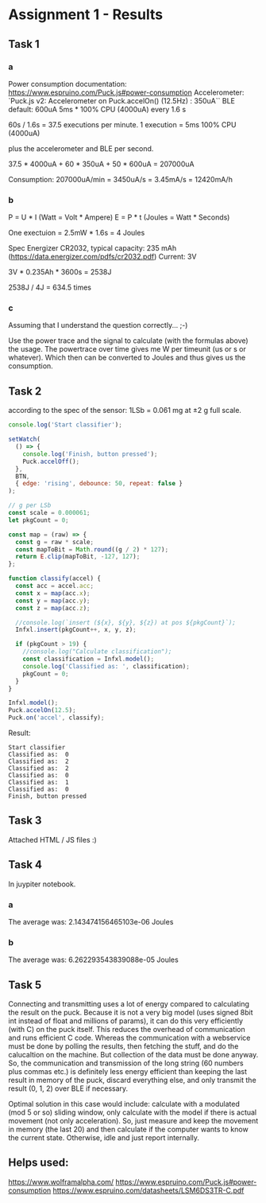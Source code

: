 # Assignment 1 - Results

## Task 1

### a

Power consumption documentation: https://www.espruino.com/Puck.js#power-consumption
Accelerometer: `Puck.js v2: Accelerometer on Puck.accelOn() (12.5Hz) : 350uA``
BLE default: 600uA
5ms \* 100% CPU (4000uA) every 1.6 s

60s / 1.6s = 37.5 executions per minute.
1 execution = 5ms 100% CPU (4000uA)

plus the accelerometer and BLE per second.

37.5 \* 4000uA + 60 \* 350uA + 50 \* 600uA = 207000uA

Consumption: 207000uA/min = 3450uA/s = 3.45mA/s = 12420mA/h

### b

P = U \* I (Watt = Volt \* Ampere)
E = P \* t (Joules = Watt \* Seconds)

One exectuion = 2.5mW \* 1.6s = 4 Joules

Spec Energizer CR2032, typical capacity: 235 mAh (https://data.energizer.com/pdfs/cr2032.pdf)
Current: 3V

3V \* 0.235Ah \* 3600s = 2538J

2538J / 4J = 634.5 times

### c

Assuming that I understand the question correctly... ;-)

Use the power trace and the signal to calculate (with the formulas above) the usage.
The powertrace over time gives me W per timeunit (us or s or whatever). Which then can be converted
to Joules and thus gives us the consumption.

## Task 2

according to the spec of the sensor: 1LSb = 0.061 mg at ±2 g full scale.

```javascript
console.log('Start classifier');

setWatch(
  () => {
    console.log('Finish, button pressed');
    Puck.accelOff();
  },
  BTN,
  { edge: 'rising', debounce: 50, repeat: false }
);

// g per LSb
const scale = 0.000061;
let pkgCount = 0;

const map = (raw) => {
  const g = raw * scale;
  const mapToBit = Math.round((g / 2) * 127);
  return E.clip(mapToBit, -127, 127);
};

function classify(accel) {
  const acc = accel.acc;
  const x = map(acc.x);
  const y = map(acc.y);
  const z = map(acc.z);

  //console.log(`insert (${x}, ${y}, ${z}) at pos ${pkgCount}`);
  Infxl.insert(pkgCount++, x, y, z);

  if (pkgCount > 19) {
    //console.log("Calculate classification");
    const classification = Infxl.model();
    console.log('Classified as: ', classification);
    pkgCount = 0;
  }
}

Infxl.model();
Puck.accelOn(12.5);
Puck.on('accel', classify);
```

Result:

```
Start classifier
Classified as:  0
Classified as:  2
Classified as:  2
Classified as:  0
Classified as:  1
Classified as:  0
Finish, button pressed
```

## Task 3

Attached HTML / JS files :)

## Task 4

In juypiter notebook.

### a

The average was: 2.143474156465103e-06 Joules

### b

The average was: 6.262293543839088e-05 Joules

## Task 5

Connecting and transmitting uses a lot of energy compared to calculating the result on the puck. Because it is not a very big model (uses signed 8bit int instead of float and millions of params), it can do this very efficiently (with C) on the puck itself. This reduces the overhead of communication and runs efficient C code. Whereas the communication with a webservice must be done by polling the results, then fetching the stuff, and do the calucaltion on the machine. But collection of the data must be done anyway. So, the communication and transmission of the long string (60 numbers plus commas etc.) is definitely less energy efficient than keeping the last result in memory of the puck, discard everything else, and only transmit the result (0, 1, 2) over BLE if necessary.

Optimal solution in this case would include: calculate with a modulated (mod 5 or so) sliding window, only calculate with the model if there is actual movement (not only acceleration). So, just measure and keep the movement in memory (the last 20) and then calculate if the computer wants to know the current state. Otherwise, idle and just report internally.

## Helps used:

https://www.wolframalpha.com/
https://www.espruino.com/Puck.js#power-consumption
https://www.espruino.com/datasheets/LSM6DS3TR-C.pdf

